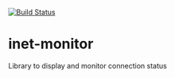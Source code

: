 [![Build Status](https://travis-ci.org/PharosProduction/inet-monitor.svg?branch=master)](https://travis-ci.org/PharosProduction/inet-monitor)
# inet-monitor
Library to display and monitor connection status
